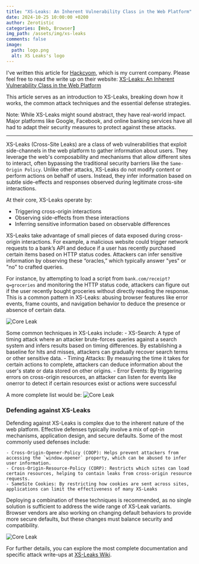 ```yaml
---
title: "XS-Leaks: An Inherent Vulnerability Class in the Web Platform"
date: 2024-10-25 10:00:00 +0200
author: Zerotistic
categories: [Web, Browser]
img_path: /assets/img/xs-leaks
comments: false
image: 
  path: logo.png
  alt: XS Leaks's logo
---
```


I've written this article for [Hackcyom](https://www.hackcyom.com/), which is my current company. Please feel free to read the write up on their website: [XS-Leaks: An Inherent Vulnerability Class in the Web Platform](https://www.hackcyom.com/2024/10/xs-leaks/)

This article serves as an introduction to XS-Leaks, breaking down how it works, the common attack techniques and the essential defense strategies.

Note: While XS-Leaks might sound abstract, they have real-world impact. Major platforms like Google, Facebook, and online banking services have all had to adapt their security measures to protect against these attacks.

---
XS-Leaks (Cross-Site Leaks) are a class of web vulnerabilities that exploit side-channels in the web platform to gather information about users. They leverage the web's composability and mechanisms that allow different sites to interact, often bypassing the traditional security barriers like the `Same-Origin Policy`. Unlike other attacks, XS-Leaks do not modify content or perform actions on behalf of users. Instead, they infer information based on subtle side-effects and responses observed during legitimate cross-site interactions.

At their core, XS-Leaks operate by:
- Triggering cross-origin interactions
- Observing side-effects from these interactions
- Inferring sensitive information based on observable differences

XS-Leaks take advantage of small pieces of data exposed during cross-origin interactions. For example, a malicious website could trigger network requests to a bank’s API and deduce if a user has recently purchased certain items based on HTTP status codes. Attackers can infer sensitive information by observing these “oracles,” which typically answer "yes" or "no" to crafted queries.

For instance, by attempting to load a script from `bank.com/receipt?q=groceries` and monitoring the HTTP status code, attackers can figure out if the user recently bought groceries without directly reading the response. This is a common pattern in XS-Leaks: abusing browser features like error events, frame counts, and navigation behavior to deduce the presence or absence of certain data​.

![Core Leak](core_leak.png)

Some common techniques in XS-Leaks include:
    - XS-Search: A type of timing attack where an attacker brute-forces queries against a search system and infers results based on timing differences. By establishing a baseline for hits and misses, attackers can gradually recover search terms or other sensitive data​.
    - Timing Attacks: By measuring the time it takes for certain actions to complete, attackers can deduce information about the user's state or data stored on other origins.
    - Error Events: By triggering errors on cross-origin resources, an attacker can listen for events like onerror to detect if certain resources exist or actions were successful​

A more complete list would be:
![Core Leak](common_techniques.png)

### Defending against XS-Leaks
Defending against XS-Leaks is complex due to the inherent nature of the web platform. Effective defenses typically involve a mix of opt-in mechanisms, application design, and secure defaults. Some of the most commonly used defenses include:

    - Cross-Origin-Opener-Policy (COOP): Helps prevent attackers from accessing the `window.opener` property, which can be abused to infer user information.
    - Cross-Origin-Resource-Policy (CORP): Restricts which sites can load certain resources, helping to contain leaks from cross-origin resource requests.
    - SameSite Cookies: By restricting how cookies are sent across sites, applications can limit the effectiveness of many XS-Leaks​

Deploying a combination of these techniques is recommended, as no single solution is sufficient to address the wide range of XS-Leak variants. Browser vendors are also working on changing default behaviors to provide more secure defaults, but these changes must balance security and compatibility.

![Core Leak](defense_in_depth.png)

For further details, you can explore the most complete documentation and specific attack write-ups at [XS-Leaks Wiki](https://xsleaks.dev​).
